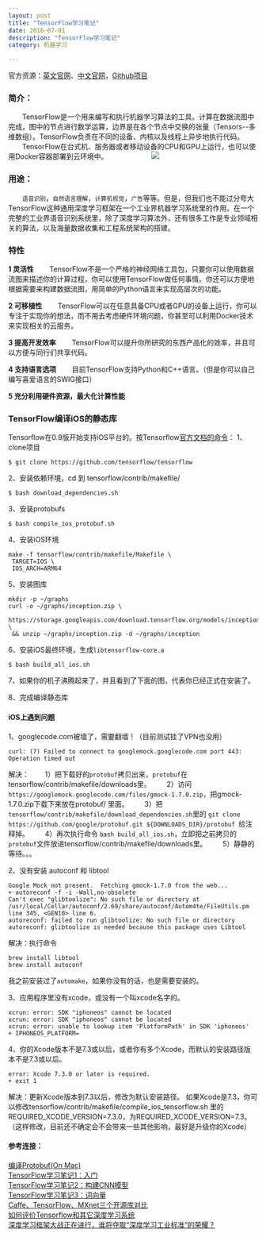 ```yaml
---
layout: post
title: "TensorFlow学习笔记"
date: 2016-07-01 
description: "TensorFlow学习笔记"
category: 机器学习  

---
```



官方资源：[英文官网](http://tensorflow.org)、[中文官网](http://www.tensorfly.cn/)，[Github项目](https://github.com/tensorflow/tensorflow)

### 简介：
　　TensorFlow是一个用来编写和执行机器学习算法的工具。计算在数据流图中完成，图中的节点进行数学运算，边界是在各个节点中交换的张量（Tensors--多维数组）。TensorFlow负责在不同的设备、内核以及线程上异步地执行代码。
　　TensorFlow在台式机、服务器或者移动设备的CPU和GPU上运行，也可以使用Docker容器部署到云环境中。
　　　　　　![](http://www.tensorfly.cn/images/tensors_flowing.gif)    

<!--more-->

### 用途：
　　`语音识别`，`自然语言理解`，`计算机视觉`，`广告`等等。但是，但我们也不能过分夸大TensorFlow这种通用深度学习框架在一个工业界机器学习系统里的作用。在一个完整的工业界语音识别系统里，除了深度学习算法外，还有很多工作是专业领域相关的算法，以及海量数据收集和工程系统架构的搭建。

### 特性
**1 灵活性**
　　TensorFlow不是一个严格的神经网络工具包，只要你可以使用数据流图来描述你的计算过程，你可以使用TensorFlow做任何事情。你还可以方便地根据需要来构建数据流图，用简单的Python语言来实现高层次的功能。

**2 可移植性**
　　TensorFlow可以在任意具备CPU或者GPU的设备上运行，你可以专注于实现你的想法，而不用去考虑硬件环境问题，你甚至可以利用Docker技术来实现相关的云服务。

**3 提高开发效率**
　　TensorFlow可以提升你所研究的东西产品化的效率，并且可以方便与同行们共享代码。

**4 支持语言选项**
　　目前TensorFlow支持Python和C++语言。（但是你可以自己编写喜爱语言的SWIG接口）

**5 充分利用硬件资源，最大化计算性能**



### TensorFlow编译iOS的静态库
Tensorflow在0.9版开始支持iOS平台的。按Tensorflow[官方文档的命令](https://github.com/tensorflow/tensorflow/tree/master/tensorflow/contrib/makefile)：
1、clone项目   
```
$ git clone https://github.com/tensorflow/tensorflow    
```
2、安装依赖环境，cd 到 tensorflow/contrib/makefile/        
```
$ bash download_dependencies.sh       
```
3、安装protobufs    
```
$ bash compile_ios_protobuf.sh 
```
4、安装iOS环境
```
make -f tensorflow/contrib/makefile/Makefile \
 TARGET=IOS \
 IOS_ARCH=ARM64
```
5、安装图库
```
mkdir -p ~/graphs
curl -o ~/graphs/inception.zip \
 https://storage.googleapis.com/download.tensorflow.org/models/inception5h.zip \
 && unzip ~/graphs/inception.zip -d ~/graphs/inception
```
6、安装iOS最终环境，生成`libtensorflow-core.a`
```
$ bash build_all_ios.sh
```

7、如果你的机子沸腾起来了，并且看到了下面的图，代表你已经正式在安装了。
![]()

8、完成编译静态库


#### iOS上遇到问题

1、googlecode.com被墙了，需要翻墙！（目前测试挂了VPN也没用）
```
curl: (7) Failed to connect to googlemock.googlecode.com port 443: Operation timed out
```
解决：
　　1）把下载好的`protobuf`拷贝出来，`protobuf`在 tensorflow/contrib/makefile/downloads里。
　　2）访问`https://googlemock.googlecode.com/files/gmock-1.7.0.zip`，把gmock-1.7.0.zip下载下来放在protobuf/ 里面。
　　3）把`tensorflow/contrib/makefile/download_dependencies.sh`里的 `git clone https://github.com/google/protobuf.git ${DOWNLOADS_DIR}/protobuf `给注释掉。
　　4）再次执行命令 `bash build_all_ios.sh`，立即把之前拷贝的`protobuf`文件放进tensorflow/contrib/makefile/downloads里。
　　5）静静的等待。。。

2、没有安装 autoconf 和 libtool
```
Google Mock not present.  Fetching gmock-1.7.0 from the web...
+ autoreconf -f -i -Wall,no-obsolete
Can't exec "glibtoolize": No such file or directory at /usr/local/Cellar/autoconf/2.69/share/autoconf/Autom4te/FileUtils.pm line 345, <GEN10> line 6.
autoreconf: failed to run glibtoolize: No such file or directory
autoreconf: glibtoolize is needed because this package uses Libtool
```
解决：执行命令   

```
brew install libtool
brew install autoconf
```
我之前安装过了`automake`，如果你没有的话，也是需要安装的。


3、应用程序里没有xcode，或没有一个叫xcode名字的。
```
xcrun: error: SDK "iphoneos" cannot be located
xcrun: error: SDK "iphoneos" cannot be located
xcrun: error: unable to lookup item 'PlatformPath' in SDK 'iphoneos'
+ IPHONEOS_PLATFORM=
```

4、你的Xcode版本不是7.3或以后，或者你有多个Xcode，而默认的安装路径版本不是7.3或以后。
```
error: Xcode 7.3.0 or later is required.
+ exit 1
```
解决：更新Xcode版本到7.3以后，修改为默认安装路径。
如果Xcode是7.3，你可以修改tensorflow/contrib/makefile/compile_ios_tensorflow.sh 里的REQUIRED_XCODE_VERSION=7.3.0，为REQUIRED_XCODE_VERSION=7.3。（这样修改，目前还不确定会不会带来一些其他影响，最好是升级你的Xcode）

#### 参考连接：
[编译Protobuf(On Mac)](http://bafeimao.net/2015/11/14/compile-protobuf-on-mac/)     
[TensorFlow学习笔记1：入门](http://www.jeyzhang.com/tensorflow-learning-notes.html)     
[TensorFlow学习笔记2：构建CNN模型](http://www.jeyzhang.com/tensorflow-learning-notes-2.html)   
[TensorFlow学习笔记3：词向量](http://www.jeyzhang.com/tensorflow-learning-notes-3.html)    
[Caffe、TensorFlow、MXnet三个开源库对比](http://chenrudan.github.io/blog/2015/11/18/comparethreeopenlib.html)   
[如何评价Tensorflow和其它深度学习系统](http://weibo.com/p/1001603907610737775666)    
[深度学习框架大战正在进行，谁将夺取“深度学习工业标准”的荣耀？](http://www.algorithmdog.com/%E8%B0%81%E5%B0%86%E5%A4%BA%E5%8F%96%E6%B7%B1%E5%BA%A6%E5%AD%A6%E4%B9%A0%E5%B7%A5%E4%B8%9A%E6%A0%87%E5%87%86%E7%9A%84%E8%8D%A3%E8%80%80)  
